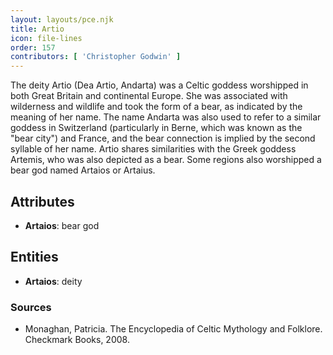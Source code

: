 ```yaml
---
layout: layouts/pce.njk
title: Artio
icon: file-lines
order: 157
contributors: [ 'Christopher Godwin' ]
---
```

The deity Artio (Dea Artio, Andarta) was a Celtic goddess worshipped in both Great Britain and continental Europe. She was associated with wilderness and wildlife and took the form of a bear, as indicated by the meaning of her name. The name Andarta was also used to refer to a similar goddess in Switzerland (particularly in Berne, which was known as the "bear city") and France, and the bear connection is implied by the second syllable of her name. Artio shares similarities with the Greek goddess Artemis, who was also depicted as a bear. Some regions also worshipped a bear god named Artaios or Artaius.

## Attributes

- **Artaios**: bear god

## Entities

- **Artaios**: deity

### Sources

- Monaghan, Patricia. The Encyclopedia of Celtic Mythology and Folklore. Checkmark Books, 2008.

